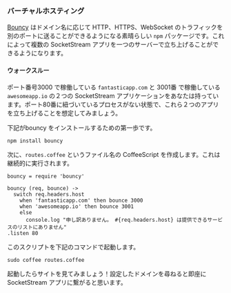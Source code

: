 <!--
### Virtual Hosting
-->
### バーチャルホスティング

<!--
[Bouncy](https://github.com/substack/bouncy) is a great new `npm` package that transparently sends HTTP, HTTPS and WebSocket traffic to another TCP port according to the domain name visited; thus allowing you to run multiple SocketStream apps on one server.
-->
[Bouncy](https://github.com/substack/bouncy) はドメイン名に応じて HTTP、HTTPS、WebSocket のトラフィックを別のポートに送ることができるようになる素晴らしい `npm` パッケージです。これによって複数の SocketStream アプリを一つのサーバーで立ち上げることができるようになります。

<!--
#### Walkthrough
-->
#### ウォークスルー

<!--
Let's say you have two SocketStream applications: `fantasticapp.com` running on port 3000, and `awesomeapp.io` running on port 3001. Let's assume both applications are running right now, and that there are no processes bound to port 80 on the server.
-->
ポート番号3000 で稼働している `fantasticapp.com` と 3001番 で稼働している `awesomeapp.io` の２つの SocketStream アプリケーションをあなたは持っています。ポート80番に紐づいているプロセスがない状態で、これら２つのアプリを立ち上げることを想定してみましょう。

<!--
The first step is to install bouncy:
-->
下記がbouncy をインストールするための第一歩です。

    npm install bouncy

<!--
Next, create a simple CoffeeScript file (called `routes.coffee`) that will run continuously:
-->
次に、`routes.coffee` というファイル名の CoffeeScript を作成します。これは継続的に実行されます。

``` coffee-script
bouncy = require 'bouncy'

bouncy (req, bounce) ->
  switch req.headers.host
    when 'fantasticapp.com' then bounce 3000
    when 'awesomeapp.io' then bounce 3001
    else
      console.log "申し訳ありません。 #{req.headers.host} は提供できるサービスのリストにありません"
.listen 80
```

<!--
Run this script with the following command:

    sudo coffee routes.coffee

And there you go! Visit one of the domains you've configured and you'll instantly be directed to the correct SocketStream app.
-->
このスクリプトを下記のコマンドで起動します。

    sudo coffee routes.coffee

起動したらサイトを見てみましょう！設定したドメインを尋ねると即座に SocketStream アプリに繋がると思います。
